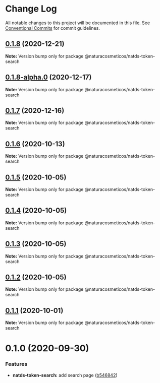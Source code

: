 # Change Log

All notable changes to this project will be documented in this file.
See [Conventional Commits](https://conventionalcommits.org) for commit guidelines.

## [0.1.8](https://github.com/natura-cosmeticos/natds-commons/compare/@naturacosmeticos/natds-token-search@0.1.8-alpha.0...@naturacosmeticos/natds-token-search@0.1.8) (2020-12-21)

**Note:** Version bump only for package @naturacosmeticos/natds-token-search





## [0.1.8-alpha.0](https://github.com/natura-cosmeticos/natds-commons/compare/@naturacosmeticos/natds-token-search@0.1.7...@naturacosmeticos/natds-token-search@0.1.8-alpha.0) (2020-12-17)

**Note:** Version bump only for package @naturacosmeticos/natds-token-search





## [0.1.7](https://github.com/natura-cosmeticos/natds-commons/compare/@naturacosmeticos/natds-token-search@0.1.6...@naturacosmeticos/natds-token-search@0.1.7) (2020-12-16)

**Note:** Version bump only for package @naturacosmeticos/natds-token-search





## [0.1.6](https://github.com/natura-cosmeticos/natds-commons/compare/@naturacosmeticos/natds-token-search@0.1.5...@naturacosmeticos/natds-token-search@0.1.6) (2020-10-13)

**Note:** Version bump only for package @naturacosmeticos/natds-token-search





## [0.1.5](https://github.com/natura-cosmeticos/natds-commons/compare/@naturacosmeticos/natds-token-search@0.1.4...@naturacosmeticos/natds-token-search@0.1.5) (2020-10-05)

**Note:** Version bump only for package @naturacosmeticos/natds-token-search





## [0.1.4](https://github.com/natura-cosmeticos/natds-commons/compare/@naturacosmeticos/natds-token-search@0.1.3...@naturacosmeticos/natds-token-search@0.1.4) (2020-10-05)

**Note:** Version bump only for package @naturacosmeticos/natds-token-search





## [0.1.3](https://github.com/natura-cosmeticos/natds-commons/compare/@naturacosmeticos/natds-token-search@0.1.2...@naturacosmeticos/natds-token-search@0.1.3) (2020-10-05)

**Note:** Version bump only for package @naturacosmeticos/natds-token-search





## [0.1.2](https://github.com/natura-cosmeticos/natds-commons/compare/@naturacosmeticos/natds-token-search@0.1.1...@naturacosmeticos/natds-token-search@0.1.2) (2020-10-05)

**Note:** Version bump only for package @naturacosmeticos/natds-token-search





## [0.1.1](https://github.com/natura-cosmeticos/natds-commons/compare/@naturacosmeticos/natds-token-search@0.1.0...@naturacosmeticos/natds-token-search@0.1.1) (2020-10-01)

**Note:** Version bump only for package @naturacosmeticos/natds-token-search





# 0.1.0 (2020-09-30)


### Features

* **natds-token-search:** add search page ([b546842](https://github.com/natura-cosmeticos/natds-commons/commit/b546842604dacf9dc7d9527517d0406b4c284460))

